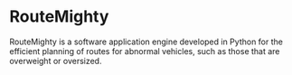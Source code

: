 # RouteMighty
RouteMighty is a software application engine developed in Python for the efficient planning of routes for abnormal vehicles, such as those that are overweight or oversized.
